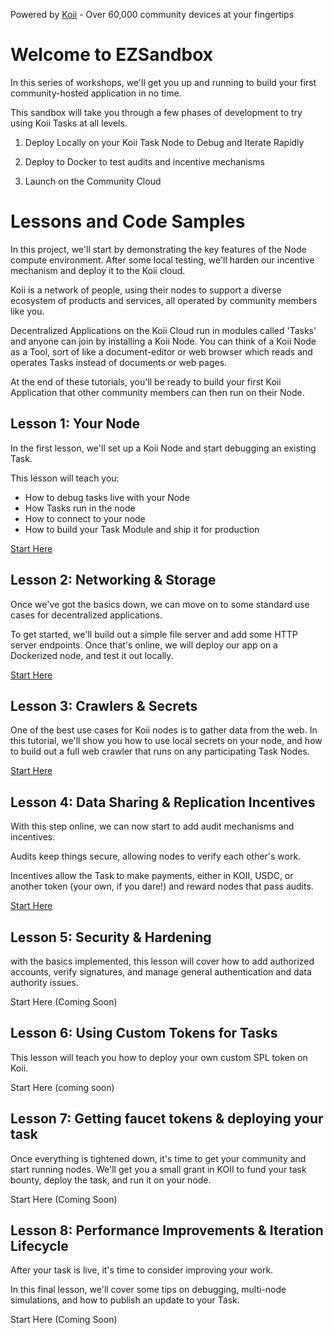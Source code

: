 Powered by [Koii](https://koii.network) - Over 60,000 community devices at your fingertips

# Welcome to EZSandbox

In this series of workshops, we'll get you up and running to build your first community-hosted application in no time.

This sandbox will take you through a few phases of development to try using Koii Tasks at all levels.

1. Deploy Locally on your Koii Task Node to Debug and Iterate Rapidly

2. Deploy to Docker to test audits and incentive mechanisms

3. Launch on the Community Cloud

# Lessons and Code Samples

In this project, we'll start by demonstrating the key features of the Node compute environment. After some local testing, we'll harden our incentive mechanism and deploy it to the Koii cloud.

Koii is a network of people, using their nodes to support a diverse ecosystem of products and services, all operated by community members like you.

Decentralized Applications on the Koii Cloud run in modules called 'Tasks' and anyone can join by installing a Koii Node. You can think of a Koii Node as a Tool, sort of like a document-editor or web browser which reads and operates Tasks instead of documents or web pages.

At the end of these tutorials, you'll be ready to build your first Koii Application that other community members can then run on their Node.

## Lesson 1: Your Node

In the first lesson, we'll set up a Koii Node and start debugging an existing Task.

This lesson will teach you:

- How to debug tasks live with your Node
- How Tasks run in the node
- How to connect to your node
- How to build your Task Module and ship it for production

[Start Here](./Lesson%201/README.md)

## Lesson 2: Networking & Storage

Once we've got the basics down, we can move on to some standard use cases for decentralized applications.

To get started, we'll build out a simple file server and add some HTTP server endpoints. Once that's online, we will deploy our app on a Dockerized node, and test it out locally.

[Start Here](./Lesson%202/README.md)

## Lesson 3: Crawlers & Secrets

One of the best use cases for Koii nodes is to gather data from the web. In this tutorial, we'll show you how to use local secrets on your node, and how to build out a full web crawler that runs on any participating Task Nodes.

[Start Here](./Lesson%203/README.md)

## Lesson 4: Data Sharing & Replication Incentives

With this step online, we can now start to add audit mechanisms and incentives.

Audits keep things secure, allowing nodes to verify each other's work.

Incentives allow the Task to make payments, either in KOII, USDC, or another token (your own, if you dare!) and reward nodes that pass audits.

[Start Here](./Lesson%204/README.md)

## Lesson 5: Security & Hardening

with the basics implemented, this lesson will cover how to add authorized accounts, verify signatures, and manage general authentication and data authority issues.

Start Here (Coming Soon)

## Lesson 6: Using Custom Tokens for Tasks

This lesson will teach you how to deploy your own custom SPL token on Koii.

Start Here (coming soon)

## Lesson 7: Getting faucet tokens & deploying your task

Once everything is tightened down, it's time to get your community and start running nodes. We'll get you a small grant in KOII to fund your task bounty, deploy the task, and run it on your node.

Start Here (Coming Soon)

## Lesson 8: Performance Improvements & Iteration Lifecycle

After your task is live, it's time to consider improving your work.

In this final lesson, we'll cover some tips on debugging, multi-node simulations, and how to publish an update to your Task.

Start Here (Coming Soon)
